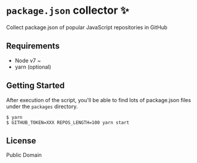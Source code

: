 # `package.json` collector :sparkles:

Collect package.json of popular JavaScript repositories in GitHub

## Requirements

- Node v7 ~
- yarn (optional)

## Getting Started

After execution of the script, you'll be able to find lots of package.json files under the `packages` directory.

```
$ yarn
$ GITHUB_TOKEN=XXX REPOS_LENGTH=100 yarn start
```

## License
Public Domain
